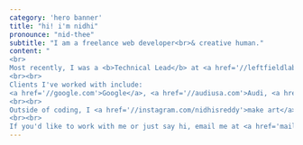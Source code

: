 ```yaml
---
category: 'hero banner'
title: "hi! i'm nidhi"
pronounce: "nid-thee"
subtitle: "I am a freelance web developer<br>& creative human."
content: "
<br>
Most recently, I was a <b>Technical Lead</b> at <a href='//leftfieldlabs.com'>Left Field Labs</a>, where I led a small team dedicated to a variety of Google's developer-focused websites and applications.
<br><br>
Clients I've worked with include:
<a href='//google.com'>Google</a>, <a href='//audiusa.com'>Audi, <a href='//firebase.com'>Firebase</a>, <a href='//tensorflow.org'>TensorFlow</a>, <a href='//fastlane.tools'>Fastlane</a>, and more.
<br><br>
Outside of coding, I <a href='//instagram.com/nidhisreddy'>make art</a>, write, yell about politics, play board games, and have most recently gotten obsessed with cats (not the musical).
<br><br>
If you'd like to work with me or just say hi, email me at <a href='mailto:me@nidhi-reddy.com'>me@nidhi-reddy.com</a>."
---
```

